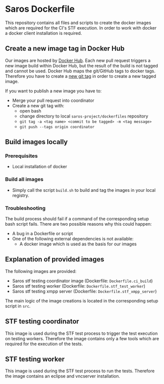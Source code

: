 # Saros Dockerfile
This repository contains all files and scripts to create the docker images which are required for the CI's STF execution.
In order to work with docker a docker client installation is required.

## Create a new image tag in Docker Hub
Our images are hosted by [Docker Hub](https://hub.docker.com/u/saros).
Each new pull request triggers a new image build within Docker Hub, but the result of the build is not tagged and cannot be used.
Docker Hub maps the git/GitHub tags to docker tags. Therefore you have to create a [new git tag](https://git-scm.com/book/en/v2/Git-Basics-Tagging) in order to create a new tagged image.

If you want to publish a new image you have to:
* Merge your pull request into coordinator
* Create a new git tag with:
  * open bash
  * change directory to local `saros-project/dockerfiles` repository
  * `git tag -a <tag name> <commit to be tagged> -m <tag message>`
  * `git push --tags origin coordinator`

## Build images locally

### Prerequisites
* Local installation of docker

### Build all images
* Simply call the script `build.sh` to build and tag the images in your local registry.

### Troubleshooting
The build process should fail if a command of the corresponding setup bash script fails. There are two possible reasons why this could happen:
* A bug in a Dockerfile or script
* One of the following external dependencies is not available:
  * A docker image which is used as the basis for our images

## Explanation of provided images
The following images are provided:
 * Saros stf testing coordinator image (Dockerfile: `Dockerfile.ci_build`)
 * Saros stf testing worker (Dockerfile: `Dockerfile.stf_test_worker`)
 * Saros stf testing xmpp server (Dockerfile: `Dockerfile.stf_xmpp_server`)

The main logic of the image creations is located in the corresponding setup script in `src`.

## STF testing coordinator
This image is used during the STF test process to trigger the test execution on testing workers.
Therefore the image contains only a few tools which are required for the execution of the tests.

## STF testing worker
This image is used during the STF test process to run the tests.
Therefore the image contains an eclipse and vncserver installation.
